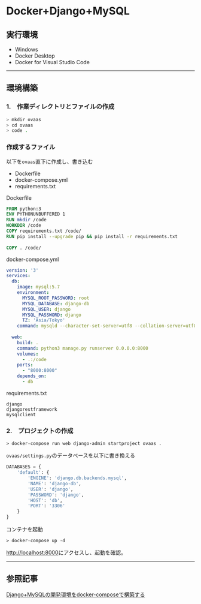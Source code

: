 # Docker+Django+MySQL
 
## 実行環境
 - Windows
 - Docker Desktop
 - Docker for Visual Studio Code
 
***
 
## 環境構築
### 1.　作業ディレクトリとファイルの作成
 
```bash
> mkdir ovaas
> cd ovaas
> code .
```
 
### 作成するファイル
以下を`ovaas`直下に作成し、書き込む
 - Dockerfile
 - docker-compose.yml
 - requirements.txt
 
Dockerfile
```dockerfile
FROM python:3
ENV PYTHONUNBUFFERED 1
RUN mkdir /code
WORKDIR /code
COPY requirements.txt /code/
RUN pip install --upgrade pip && pip install -r requirements.txt
 
COPY . /code/
```
 
docker-compose.yml
 
```yml
version: '3'
services:
  db:
    image: mysql:5.7
    environment:
      MYSQL_ROOT_PASSWORD: root
      MYSQL_DATABASE: django-db
      MYSQL_USER: django
      MYSQL_PASSWORD: django
      TZ: 'Asia/Tokyo'
    command: mysqld --character-set-server=utf8 --collation-server=utf8_unicode_ci
 
  web:
    build: .
    command: python3 manage.py runserver 0.0.0.0:8000
    volumes:
      - .:/code
    ports:
      - "8000:8000"
    depends_on:
      - db
```
 
requirements.txt
 
```
django
djangorestframework
mysqlclient
```
 
### 2.　プロジェクトの作成
 
```
> docker-compose run web django-admin startproject ovaas .
```
 
`ovaas/settings.py`のデータベースを以下に書き換える
```python
DATABASES = {
    'default': {
        'ENGINE': 'django.db.backends.mysql',
        'NAME': 'django-db',
        'USER': 'django',
        'PASSWORD': 'django',
        'HOST': 'db',
        'PORT': '3306'
    }
}
```
 
コンテナを起動
```
> docker-compose up -d
```
 
[http://localhost:8000](http://localhost:8000)にアクセスし、起動を確認。
 
***
 
## 参照記事
[Django+MySQLの開発環境をdocker-composeで構築する](https://qiita.com/bakupen/items/f23ce3d2325b4491a2dd)